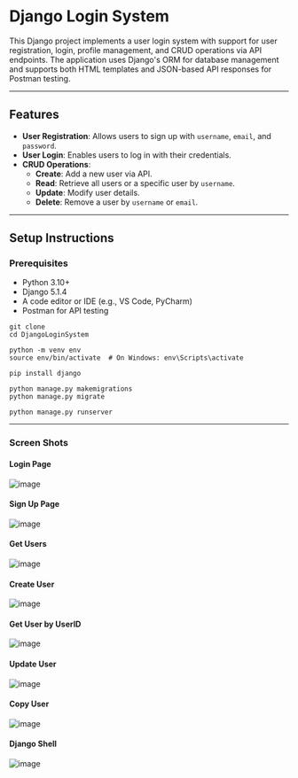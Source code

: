# Django Login System

This Django project implements a user login system with support for user registration, login, profile management, and CRUD operations via API endpoints. The application uses Django's ORM for database management and supports both HTML templates and JSON-based API responses for Postman testing.

---

## Features
- **User Registration**: Allows users to sign up with `username`, `email`, and `password`.
- **User Login**: Enables users to log in with their credentials.
- **CRUD Operations**:
  - **Create**: Add a new user via API.
  - **Read**: Retrieve all users or a specific user by `username`.
  - **Update**: Modify user details.
  - **Delete**: Remove a user by `username` or `email`.

---

## Setup Instructions

### Prerequisites
- Python 3.10+
- Django 5.1.4
- A code editor or IDE (e.g., VS Code, PyCharm)
- Postman for API testing

```
git clone
cd DjangoLoginSystem

python -m venv env
source env/bin/activate  # On Windows: env\Scripts\activate

pip install django

python manage.py makemigrations
python manage.py migrate

python manage.py runserver
```
---

### Screen Shots
#### Login Page
![image](https://github.com/user-attachments/assets/a9a1bc80-4e75-4ef2-926d-1dc301e118bd)

#### Sign Up Page
![image](https://github.com/user-attachments/assets/e6536708-cbe2-4831-a0e3-9e5743931730)



#### Get Users
![image](https://github.com/user-attachments/assets/c379f8e6-374c-4284-b1cb-cb266453334a)

#### Create User 
![image](https://github.com/user-attachments/assets/35ee854a-4ec2-4ca6-92c2-d3880c85e88b)

#### Get User by UserID
![image](https://github.com/user-attachments/assets/160e6f65-3523-45fa-9116-3c8e7fcef13f)

#### Update User
![image](https://github.com/user-attachments/assets/7876e147-4502-4b25-8796-133bf72835bb)

#### Copy User
![image](https://github.com/user-attachments/assets/a484c306-911c-47fc-b894-2055dc525eef)

#### Django Shell
![image](https://github.com/user-attachments/assets/359c01b4-4187-49bb-ae4d-120a31dbe520)
